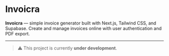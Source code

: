 # Invoicra

**Invoicra** — simple invoice generator built with Next.js, Tailwind CSS, and Supabase. Create and manage invoices online with user authentication and PDF export.

---

> ⚠️ This project is currently **under development**.
